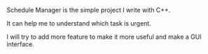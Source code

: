 Schedule Manager is the simple project I write with C++.

It can help me to understand which task is urgent.

I will try to add more feature to make it more useful and make a GUI interface.
